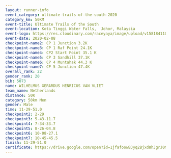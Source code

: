 ```yaml
--- 
layout: runner-info 
event_category: ultimate-trails-of-the-south-2020 
category_km: 50KM 
event-title: Ultimate Trails of the South 
event-location: Kota Tinggi Water Falls,  Johor, Malaysia 
event-logo: https://res.cloudinary.com/raceyaya/image/upload/v1581841103/logo/2020/ultimate-trails-2020_i93dfj.jpg 
event-date: 2020-02-08 
checkpoint-name2: CP 1 Junction 3.2K 
checkpoint-name3: CP 1 Raf Point 24.1K 
checkpoint-name4: CP2 Start Point 35.1 K 
checkpoint-name5: CP 3 Sandhill 37.1K 
checkpoint-name6: CP 4 Muntahak 44.3 K 
checkpoint-name7: CP 5 Junction 47.4K 
overall_rank: 22
gender_rank: 20
bib: 5073
name: WILHELMUS GERARDUS HENRICUS VAN VLIET
team_name: Netherlands
distance: 50K
category: 50km Men
gender: Male
time: 11-29-51.0
checkpoint2: 2-29
checkpoint3: 5-43-11.7
checkpoint4: 7-34-33.7
checkpoint5: 8-26-04.8
checkpoint6: 10-08-27.1
checkpoint7: 10-45-45.5
finish: 11-29-51.0
certificate: https://drive.google.com/open?id=1jfafoowBJyq2Bjxd8hJgrJ0MyZ5IJWHP
--- 
```

